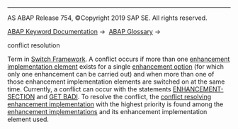   

* * *

AS ABAP Release 754, ©Copyright 2019 SAP SE. All rights reserved.

[ABAP Keyword Documentation](javascript:call_link\('abenabap.htm'\)) →  [ABAP Glossary](javascript:call_link\('abenabap_glossary.htm'\)) → 

conflict resolution

Term in [Switch Framework](javascript:call_link\('abenswitch_framework_glosry.htm'\) "Glossary Entry"). A conflict occurs if more than one [enhancement implementation element](javascript:call_link\('abenenhancement_impl_elem_glosry.htm'\) "Glossary Entry") exists for a single [enhancement option](javascript:call_link\('abenenhancement_point_glosry.htm'\) "Glossary Entry") (for which only one enhancement can be carried out) and when more than one of those enhancement implementation elements are switched on at the same time. Currently, a conflict can occur with the statements [ENHANCEMENT-SECTION](javascript:call_link\('abapenhancement-section.htm'\)) and [GET BADI](javascript:call_link\('abapget_badi.htm'\)). To resolve the conflict, the [conflict resolving enhancement implementation](javascript:call_link\('abenconflict_resol_impl_glosry.htm'\) "Glossary Entry") with the highest priority is found among the [enhancement implementations](javascript:call_link\('abenenhancement_impl_glosry.htm'\) "Glossary Entry") and its enhancement implementation element used.